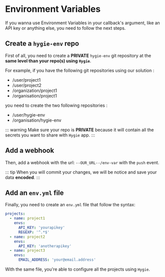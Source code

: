 # Environment Variables

If you wanna use Environment Variables in your callback's argument, like an API key or anything else, you need to follow the next steps.

## Create a `hygie-env` repo

First of all, you need to create a **PRIVATE** `hygie-env` git repository at the **same level than your repo(s) using `Hygie`**.

For example, if you have the following git repositories using our solution :

- /user/project1
- /user/project2
- /organization/project1
- /organisation/project1

you need to create the two following repositories :

- /user/hygie-env
- /organisation/hygie-env

::: warning
Make sure your repo is **PRIVATE** because it will contain all the secrets you want to share with `Hygie` app.
:::

## Add a webhook

Then, add a webhook with the url: `--OUR_URL--/env-var` with the `push` event.

::: tip
When you will commit your changes, we will be notice and save your data **encoded**.
:::

## Add an `env.yml` file

Finally, you need to create an `env.yml` file that follow the syntax:

```yaml
projects:
  - name: project1
    envs:
      API_KEY: 'yourapikey'
      REGEXP: '^.*$'
  - name: project2
    envs:
      API_KEY: 'anotherapikey'
  - name: project3
    envs:
      EMAIL_ADDRESS: 'your@email.address'
```

With the same file, you're able to configure all the projects using `Hygie`.
